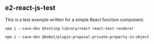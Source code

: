 ## e2-react-js-test

This is a test example written for a simple React function component.

```
npm i --save-dev @testing-library/react react-test-renderer
```

```
npm i --save-dev @babel/plugin-proposal-private-property-in-object
```
